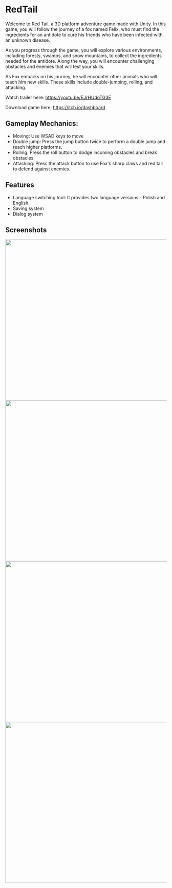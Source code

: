 # RedTail

Welcome to Red Tail, a 3D platform adventure game made with Unity. In this game, you will follow the journey of a fox named Felix, who must find the ingredients for an antidote to cure his friends who have been infected with an unknown disease. 

As you progress through the game, you will explore various environments, including forests, swamps, and snow mountains, to collect the ingredients needed for the antidote. Along the way, you will encounter challenging obstacles and enemies that will test your skills.

As Fox embarks on his journey, he will encounter other animals who will teach him new skills. These skills include double-jumping, rolling, and attacking.

Watch trailer here: https://youtu.be/EJrHUdoTG3E

Download game here: https://itch.io/dashboard

## Gameplay Mechanics:
- Moving: Use WSAD keys to move 
- Double jump: Press the jump button twice to perform a double jump and reach higher platforms.
- Rolling: Press the roll button to dodge incoming obstacles and break obstacles.
- Attacking: Press the attack button to use Fox's sharp claws and red tail to defend against enemies.

## Features
- Language switching tool: It provides two language versions - Polish and English.
- Saving system
- Dialog system

## Screenshots
<img src="https://github.com/Musialkov/OpenGL-Level-Editor/assets/69191839/70040b2c-63e3-4f74-9f15-33892f0901ea" width="891" height="500">
<img src="https://github.com/Musialkov/Ancient-Evil-RPG-game/assets/69191839/ed744bee-795d-4065-a144-7436c658f8d0" width="891" height="500">
<img src="https://github.com/Musialkov/Ancient-Evil-RPG-game/assets/69191839/1997245b-14f5-4990-b201-5b3768e5e429" width="891" height="500">
<img src="https://github.com/Musialkov/Ancient-Evil-RPG-game/assets/69191839/434c3e7b-3ccb-4ea7-86f7-556a547fe10e" width="891" height="500">
